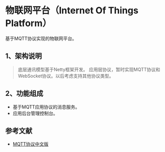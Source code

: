 # 物联网平台（Internet Of Things Platform）
基于MQTT协议实现的物联网平台。

## 1、架构说明
> 底层通讯模型基于Netty框架开发。
> 应用层协议，暂时实现MQTT协议和WebSocket协议。以后考虑支持其他协议类型。

## 2、功能组成
* 基于MQTT应用协议的消息服务。
* 应用后台管理控制台。

## 参考文献
* [MQTT协议中文版](https://www.gitbook.com/book/mcxiaoke/mqtt-cn/details)
